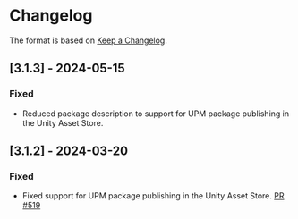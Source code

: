 # Changelog

The format is based on [Keep a Changelog](https://keepachangelog.com/en/1.1.0/).

## [3.1.3] - 2024-05-15

### Fixed

* Reduced package description to support for UPM package publishing in the Unity Asset Store.

## [3.1.2] - 2024-03-20

### Fixed

* Fixed support for UPM package publishing in the Unity Asset Store. [PR #519](https://github.com/MixedRealityToolkit/MixedRealityToolkit-Unity/pull/519)
